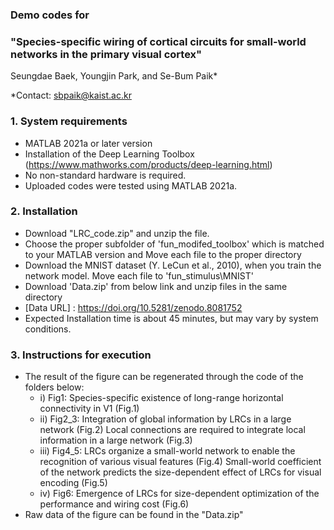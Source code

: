 ### Demo codes for
### "Species-specific wiring of cortical circuits for small-world networks in the primary visual cortex" </br>

Seungdae Baek, Youngjin Park, and Se-Bum Paik*

*Contact: sbpaik@kaist.ac.kr

### 1. System requirements
- MATLAB 2021a or later version
- Installation of the Deep Learning Toolbox (https://www.mathworks.com/products/deep-learning.html)
- No non-standard hardware is required.
- Uploaded codes were tested using MATLAB 2021a.

### 2. Installation
- Download "LRC_code.zip" and unzip the file.
- Choose the proper subfolder of 'fun_modifed_toolbox' which is matched to your MATLAB version and
  Move each file to the proper directory
- Download the MNIST dataset (Y. LeCun et al., 2010), when you train the network model. Move each file to 'fun_stimulus\MNIST\'
- Download 'Data.zip' from below link and unzip files in the same directory
- [Data URL] : https://doi.org/10.5281/zenodo.8081752
- Expected Installation time is about 45 minutes, but may vary by system conditions.

 
### 3. Instructions for execution
- The result of the figure can be regenerated through the code of the folders below:
  - i) Fig1: Species-specific existence of long-range horizontal connectivity in V1 (Fig.1)
  - ii) Fig2_3: Integration of global information by LRCs in a large network (Fig.2)
                Local connections are required to integrate local information in a large network (Fig.3)
  - iii) Fig4_5: LRCs organize a small-world network to enable the recognition of various visual features (Fig.4)
                 Small-world coefficient of the network predicts the size-dependent effect of LRCs for visual encoding (Fig.5)
  - iv) Fig6: Emergence of LRCs for size-dependent optimization of the performance and wiring cost (Fig.6)
- Raw data of the figure can be found in the "Data.zip"
